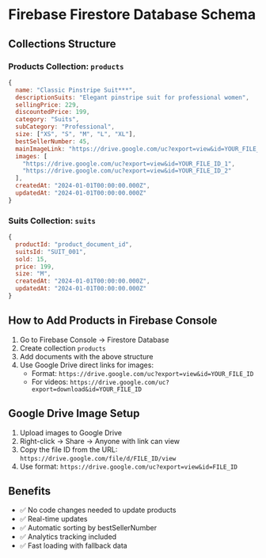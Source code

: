 # Firebase Firestore Database Schema

## Collections Structure

### Products Collection: `products`

```javascript
{
  name: "Classic Pinstripe Suit***",
  descriptionSuits: "Elegant pinstripe suit for professional women",
  sellingPrice: 229,
  discountedPrice: 199,
  category: "Suits",
  subCategory: "Professional",
  size: ["XS", "S", "M", "L", "XL"],
  bestSellerNumber: 45,
  mainImageLink: "https://drive.google.com/uc?export=view&id=YOUR_FILE_ID",
  images: [
    "https://drive.google.com/uc?export=view&id=YOUR_FILE_ID_1",
    "https://drive.google.com/uc?export=view&id=YOUR_FILE_ID_2"
  ],
  createdAt: "2024-01-01T00:00:00.000Z",
  updatedAt: "2024-01-01T00:00:00.000Z"
}
```

### Suits Collection: `suits`

```javascript
{
  productId: "product_document_id",
  suitsId: "SUIT_001",
  sold: 15,
  price: 199,
  size: "M",
  createdAt: "2024-01-01T00:00:00.000Z",
  updatedAt: "2024-01-01T00:00:00.000Z"
}
```

## How to Add Products in Firebase Console

1. Go to Firebase Console → Firestore Database
2. Create collection `products`
3. Add documents with the above structure
4. Use Google Drive direct links for images:
   - Format: `https://drive.google.com/uc?export=view&id=YOUR_FILE_ID`
   - For videos: `https://drive.google.com/uc?export=download&id=YOUR_FILE_ID`

## Google Drive Image Setup

1. Upload images to Google Drive
2. Right-click → Share → Anyone with link can view
3. Copy the file ID from the URL: `https://drive.google.com/file/d/FILE_ID/view`
4. Use format: `https://drive.google.com/uc?export=view&id=FILE_ID`

## Benefits

- ✅ No code changes needed to update products
- ✅ Real-time updates
- ✅ Automatic sorting by bestSellerNumber
- ✅ Analytics tracking included
- ✅ Fast loading with fallback data
